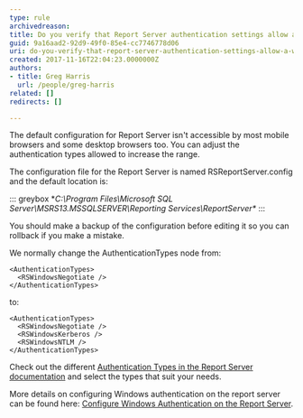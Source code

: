 ```yaml
---
type: rule
archivedreason: 
title: Do you verify that Report Server authentication settings allow a wide range of web browsers?
guid: 9a16aad2-92d9-49f0-85e4-cc7746778d06
uri: do-you-verify-that-report-server-authentication-settings-allow-a-wide-range-of-web-browsers
created: 2017-11-16T22:04:23.0000000Z
authors:
- title: Greg Harris
  url: /people/greg-harris
related: []
redirects: []

---
```


The default configuration for Report Server isn't accessible by most mobile browsers and some desktop browsers too. You can adjust the authentication types allowed to increase the range.

<!--endintro-->

The configuration file for the Report Server is named RSReportServer.config and the default location is:

::: greybox
**C:\Program Files\Microsoft SQL Server\MSRS13.MSSQLSERVER\Reporting Services\ReportServer\**
:::

You should make a backup of the configuration before editing it so you can rollback if you make a mistake.

We normally change the AuthenticationTypes node from:

```
<AuthenticationTypes>
  <RSWindowsNegotiate /> 
</AuthenticationTypes> 
```

to:   

```
<AuthenticationTypes>
  <RSWindowsNegotiate /> 
  <RSWindowsKerberos /> 
  <RSWindowsNTLM /> 
</AuthenticationTypes> 
```

Check out the different [Authentication Types in the Report Server documentation](https://docs.microsoft.com/en-us/previous-versions/sql/sql-server-2008-r2/cc281310(v=sql.105)?redirectedfrom=MSDN) and select the types that suit your needs.

More details on configuring Windows authentication on the report server can be found here: [Configure Windows Authentication on the Report Server](https://docs.microsoft.com/en-us/sql/reporting-services/security/configure-windows-authentication-on-the-report-server).
